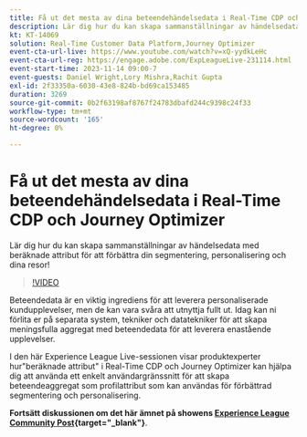 ```yaml
---
title: Få ut det mesta av dina beteendehändelsedata i Real-Time CDP och Journey Optimizer
description: Lär dig hur du kan skapa sammanställningar av händelsedata med beräknade attribut för att förbättra din segmentering, personalisering och dina resor!
kt: KT-14069
solution: Real-Time Customer Data Platform,Journey Optimizer
event-cta-url-live: https://www.youtube.com/watch?v=xQ-yydkLeHc
event-cta-url-reg: https://engage.adobe.com/ExpLeagueLive-231114.html
event-start-time: 2023-11-14 09:00-7
event-guests: Daniel Wright,Lory Mishra,Rachit Gupta
exl-id: 2f33350a-6030-43e8-824b-bd69ca153485
duration: 3269
source-git-commit: 0b2f63198af8767f24783dbafd244c9398c24f33
workflow-type: tm+mt
source-wordcount: '165'
ht-degree: 0%

---
```


# Få ut det mesta av dina beteendehändelsedata i Real-Time CDP och Journey Optimizer

Lär dig hur du kan skapa sammanställningar av händelsedata med beräknade attribut för att förbättra din segmentering, personalisering och dina resor!

>[!VIDEO](https://video.tv.adobe.com/v/3425196/?quality=12&learn=on)

Beteendedata är en viktig ingrediens för att leverera personaliserade kundupplevelser, men de kan vara svåra att utnyttja fullt ut. Idag kan ni förlita er på separata system, tekniker och datatekniker för att skapa meningsfulla aggregat med beteendedata för att leverera enastående upplevelser.

I den här Experience League Live-sessionen visar produktexperter hur&quot;beräknade attribut&quot; i Real-Time CDP och Journey Optimizer kan hjälpa dig att använda ett enkelt användargränssnitt för att skapa beteendeaggregat som profilattribut som kan användas för förbättrad segmentering och personalisering.

**Fortsätt diskussionen om det här ämnet på showens [Experience League Community Post](https://experienceleaguecommunities.adobe.com/t5/real-time-customer-data-platform/experience-league-live-post-session-discussion-get-the-most-from/m-p/633722#M5){target="_blank"}**.

